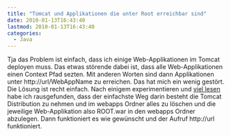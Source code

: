 ```yaml
---
title: "Tomcat und Applikationen die unter Root erreichbar sind"
date: 2010-01-13T16:43:40
lastmod: 2010-01-13T16:43:40
categories:
  - Java
---
```

Tja das Problem ist einfach, dass ich einige Web-Applikationen im Tomcat deployen muss. Das etwas störende dabei ist, dass alle Web-Applikationen einen Context Pfad sezten. Mit anderen Worten sind dann Applikationen unter http://url/WebAppName zu erreichen. Das hat mich ein wenig gestört. Die Lösung ist recht einfach. Nach einigem experimentieren und <a href="http://www.coderanch.com/t/87915/Tomcat/tomcat-define-context-root-name#470683">viel lesen</a> habe ich rausgefunden, dass der einfachste Weg darin besteht die Tomcat Distribution zu nehmen und im webapps Ordner alles zu löschen und die jeweilige Web-Applikation also ROOT.war in den webapps Ordner abzulegen. Dann funktioniert es wie gewünscht und der Aufruf http://url funktioniert.
